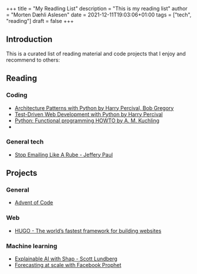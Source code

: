 +++
title = "My Readling List"
description = "This is my reading list"
author = "Morten Dæhli Aslesen"
date = 2021-12-11T19:03:06+01:00
tags = ["tech", "reading"]
draft = false
+++

## Introduction

This is a curated list of reading material and code projects that I enjoy and recommend to others:

## Reading

### Coding
- [Architecture Patterns with Python by Harry Percival, Bob Gregory](https://www.cosmicpython.com/book/preface.html)
- [Test-Driven Web Development with Python by Harry Percival](https://www.obeythetestinggoat.com/pages/book.html#toc)
- [Python: Functional programming HOWTO by A. M. Kuchling](https://docs.python.org/3/howto/functional.html)
- 

### General tech
- [Stop Emailing Like A Rube - Jeffery Paul](https://sneak.berlin/20201029/stop-emailing-like-a-rube/)


## Projects

### General
- [Advent of Code](https://adventofcode.com/)

### Web
- [HUGO - The world’s fastest framework for building websites](https://gohugo.io/)

### Machine learning
- [Explainable AI with Shap - Scott Lundberg](https://github.com/slundberg/shap)
- [Forecasting at scale with Facebook Prophet](https://facebook.github.io/prophet/)